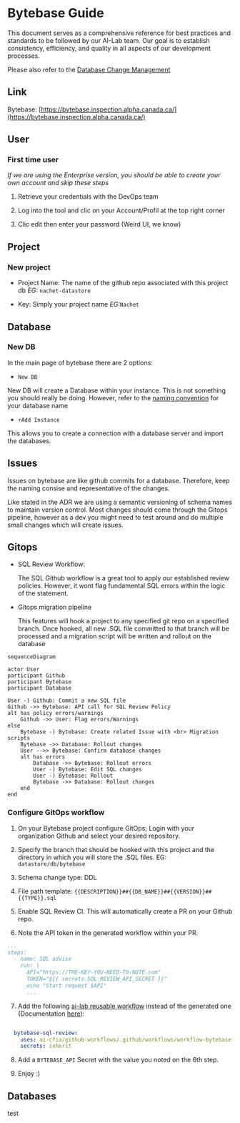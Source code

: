 # Bytebase Guide

This document serves as a comprehensive reference for best practices and
standards to be followed by our AI-Lab team. Our goal is to establish
consistency, efficiency, and quality in all aspects of our development
processes.

Please also refer to the [Database Change Management](./adr/006-database-change-management.md)

## Link

Bytebase:
[https://bytebase.inspection.alpha.canada.ca/](https://bytebase.inspection.alpha.canada.ca/)

## User

### First time user

*If we are using the Enterprise version, you should be able to create your own
account and skip these steps*

1. Retrieve your credentials with the DevOps team

2. Log into the tool and clic on your Account/Profil at the top right corner

3. Clic edit then enter your password (Weird UI, we know)


## Project

### New project

- Project Name: The name of the github repo associated with this project db *EG:* ```nachet-datastore```

- Key: Simply your project name *EG:*```Nachet```

## Database

### New DB

In the main page of bytebase there are 2 options:
- `New DB`

New DB will create a Database within your instance. This is not something you should really be doing. However, refer to the [naming convention](008-naming-convention.md) for your database name

- `+Add Instance`

This allows you to create a connection with a database server and import the databases.

## Issues

Issues on bytebase are like github commits for a database. Therefore, keep the naming consise and representative of the changes.

Like stated in the ADR we are using a semantic versioning of schema names to maintain version control. Most changes should come through the Gitops pipeline, however as a dev you might need to test around and do multiple small changes which will create issues.

## Gitops

- SQL Review Workflow:

    The SQL Github workflow is a great tool to apply our established review policies. However, it wont flag fundamental SQL errors within the logic of the statement.

- Gitops migration pipeline

    This features will hook a project to any specified git repo on a specified branch. Once hooked, all new .SQL file committed to that branch will be processed and a migration script will be written and rollout on the database

```mermaid
sequenceDiagram

actor User
participant Github
participant Bytebase
participant Database

User -) Github: Commit a new SQL file
Github ->> Bytebase: API call for SQL Review Policy
alt has policy errors/warnings
    Github ->> User: Flag errors/Warnings
else
    Bytebase -) Bytebase: Create related Issue with <br> Migration scripts
    Bytebase ->> Database: Rollout changes
    User -->> Bytebase: Confirm database changes
    alt has errors
        Database ->> Bytebase: Rollout errors
        User -) Bytebase: Edit SQL changes
        User -) Bytebase: Rollout
        Bytebase ->> Database: Rollout changes
    end
end

```

### Configure GitOps workflow

1. On your Bytebase project configure GitOps; Login with your organization Github and select your desired repository.

2. Specify the branch that should be hooked with this project and the directory in which you will store the .SQL files. EG: `datastore/db/bytebase`

3. Schema change type: DDL

4. File path template: `{{DESCRIPTION}}##{{DB_NAME}}##{{VERSION}}##{{TYPE}}.sql`

5. Enable SQL Review CI. This will automatically create a PR on your Github repo.

6. Note the API token in the generated workflow within your PR.
```yaml
...
steps:
  - name: SQL advise
    run: |
      API="https://THE-KEY-YOU-NEED-TO-NOTE.com"
      TOKEN="${{ secrets.SQL_REVIEW_API_SECRET }}"
      echo "Start request $API"
      ...

```

7. Add the following [ai-lab reusable workflow](https://github.com/ai-cfia/github-workflows/blob/main/.github/workflows/workflow-bytebase-sql-review.yml) instead of the generated one (Documentation  [here](https://github.com/ai-cfia/github-workflows/blob/main/.github/workflows/workflow-bytebase-sql-review.md)):
```yaml

  bytebase-sql-review:
    uses: ai-cfia/github-workflows/.github/workflows/workflow-bytebase-sql-review.yml@main
    secrets: inherit

```

8. Add a `BYTEBASE_API` Secret with the value you noted on the 6th step.

9. Enjoy :)
## Databases
 test
